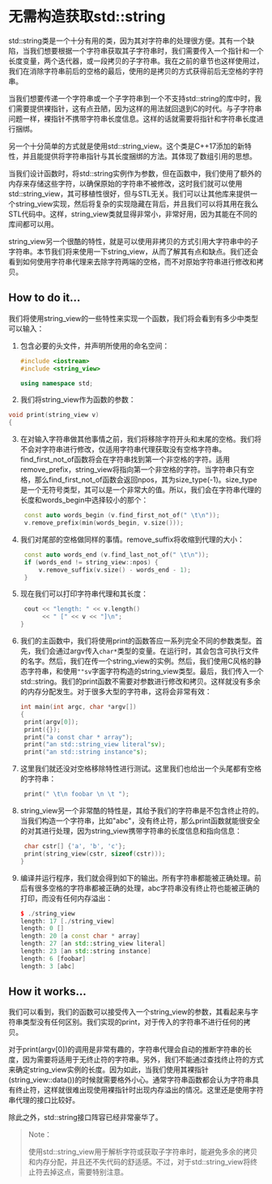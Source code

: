# 无需构造获取std::string

std::string类是一个十分有用的类，因为其对字符串的处理很方便。其有一个缺陷，当我们想要根据一个字符串获取其子字符串时，我们需要传入一个指针和一个长度变量，两个迭代器，或一段拷贝的子字符串。我在之前的章节也这样使用过，我们在消除字符串前后的空格的最后，使用的是拷贝的方式获得前后无空格的字符串。

当我们想要传递一个字符串或一个子字符串到一个不支持std::string的库中时，我们需要提供裸指针，这有点丑陋，因为这样的用法就回退到C的时代。与子字符串问题一样，裸指针不携带字符串长度信息。这样的话就需要将指针和字符串长度进行捆绑。

另一个十分简单的方式就是使用std::string_view。这个类是C++17添加的新特性，并且能提供将字符串指针与其长度捆绑的方法。其体现了数组引用的思想。

当我们设计函数时，将std::string实例作为参数，但在函数中，我们使用了额外的内存来存储这些字符，以确保原始的字符串不被修改，这时我们就可以使用std::string_view，其可移植性很好，但与STL无关。我们可以让其他库来提供一个string_view实现，然后将复杂的实现隐藏在背后，并且我们可以将其用在我么STL代码中。这样，string_view类就显得非常小，非常好用，因为其能在不同的库间都可以用。

string_view另一个很酷的特性，就是可以使用非拷贝的方式引用大字符串中的子字符串。本节我们将来使用一下string_view，从而了解其有点和缺点。我们还会看到如何使用字符串代理来去除字符两端的空格，而不对原始字符串进行修改和拷贝。

## How to do it...

我们将使用string_view的一些特性来实现一个函数，我们将会看到有多少中类型可以输入：

1. 包含必要的头文件，并声明所使用的命名空间：

   ```c++
   #include <iostream>
   #include <string_view>
   
   using namespace std; 
   ```

2.  我们将string_view作为函数的参数：

   ```c++
   void print(string_view v)
   { 
   ```

3. 在对输入字符串做其他事情之前，我们将移除字符开头和末尾的空格。我们将不会对字符串进行修改，仅适用字符串代理获取没有空格字符串。find_first_not_of函数将会在字符串找到第一个非空格的字符。适用remove_prefix，string_view将指向第一个非空格的字符。当字符串只有空格，那么find_first_not_of函数会返回npos，其为size_type(-1)。size_type是一个无符号类型，其可以是一个非常大的值。所以，我们会在字符串代理的长度和words_begin中选择较小的那个：

   ```c++
   	const auto words_begin (v.find_first_not_of(" \t\n"));
   	v.remove_prefix(min(words_begin, v.size()));
   ```

4. 我们对尾部的空格做同样的事情。remove_suffix将收缩到代理的大小：

   ```c++
   	const auto words_end (v.find_last_not_of(" \t\n"));
   	if (words_end != string_view::npos) {
   		v.remove_suffix(v.size() - words_end - 1);
   	} 
   ```

5. 现在我们可以打印字符串代理和其长度：

   ```c++
   	cout << "length: " << v.length()
   		 << " [" << v << "]\n";
   }
   ```

6. 我们的主函数中，我们将使用print的函数答应一系列完全不同的参数类型。首先，我们会通过argv传入`char*`类型的变量。在运行时，其会包含可执行文件的名字。然后，我们在传一个string_view的实例。然后，我们使用C风格的静态字符串，和使用`""sv`字面字符构造的string_view类型。最后，我们传入一个std::string。我们的print函数不需要对参数进行修改和拷贝。这样就没有多余的内存分配发生。对于很多大型的字符串，这将会非常有效：

   ```c++
   int main(int argc, char *argv[])
   {
   	print(argv[0]);
   	print({});
   	print("a const char * array");
   	print("an std::string_view literal"sv);
   	print("an std::string instance"s); 
   ```

7. 这里我们就还没对空格移除特性进行测试。这里我们也给出一个头尾都有空格的字符串：

   ```c++
   	print(" \t\n foobar \n \t "); 
   ```

8. string_view另一个非常酷的特性是，其给予我们的字符串是不包含终止符的。当我们构造一个字符串，比如"abc"，没有终止符，那么print函数就能很安全的对其进行处理，因为string_view携带字符串的长度信息和指向信息：

   ```c++
   	char cstr[] {'a', 'b', 'c'};
   	print(string_view(cstr, sizeof(cstr)));
   }
   ```

9. 编译并运行程序，我们就会得到如下的输出。所有字符串都能被正确处理。前后有很多空格的字符串都被正确的处理，abc字符串没有终止符也能被正确的打印，而没有任何内存溢出：

   ```c++
   $ ./string_view
   length: 17 [./string_view]
   length: 0 []
   length: 20 [a const char * array]
   length: 27 [an std::string_view literal]
   length: 23 [an std::string instance]
   length: 6 [foobar]
   length: 3 [abc]
   ```

## How it works...

我们可以看到，我们的函数可以接受传入一个string_view的参数，其看起来与字符串类型没有任何区别。我们实现的print，对于传入的字符串不进行任何的拷贝。

对于print(argv[0])的调用是非常有趣的，字符串代理会自动的推断字符串的长度，因为需要将适用于无终止符的字符串。另外，我们不能通过查找终止符的方式来确定string_view实例的长度。因为如此，当我们使用其裸指针(string_view::data())的时候就需要格外小心。通常字符串函数都会认为字符串具有终止符，这样就很难出现使用裸指针时出现内存溢出的情况。这里还是使用字符串代理的接口比较好。

除此之外，std::string接口阵容已经非常豪华了。

> Note：
>
> 使用std::string_view用于解析字符或获取子字符串时，能避免多余的拷贝和内存分配，并且还不失代码的舒适感。不过，对于std::string_view将终止符去掉这点，需要特别注意。

